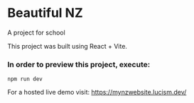 # Beautiful NZ
A project for school

This project was built using React + Vite.

### In order to preview this project, execute:
```shell
npm run dev
```

For a hosted live demo visit: https://mynzwebsite.lucism.dev/

<!-- ## TODO
1. ~~Finish beaches page~~
2. ~~Create bushes page~~
3. ~~Create mountains page~~
4. ~~Create mountains transition image~~
5. ~~Optimise images~~
6. ~~Add 404 page~~
7. ~~Add url to footer links~~
8. ~~Optimise seo and accessibility~~ -->

<!-- # React + Vite

This template provides a minimal setup to get React working in Vite with HMR and some ESLint rules.

Currently, two official plugins are available:

- [@vitejs/plugin-react](https://github.com/vitejs/vite-plugin-react/blob/main/packages/plugin-react/README.md) uses [Babel](https://babeljs.io/) for Fast Refresh
- [@vitejs/plugin-react-swc](https://github.com/vitejs/vite-plugin-react-swc) uses [SWC](https://swc.rs/) for Fast Refresh -->
